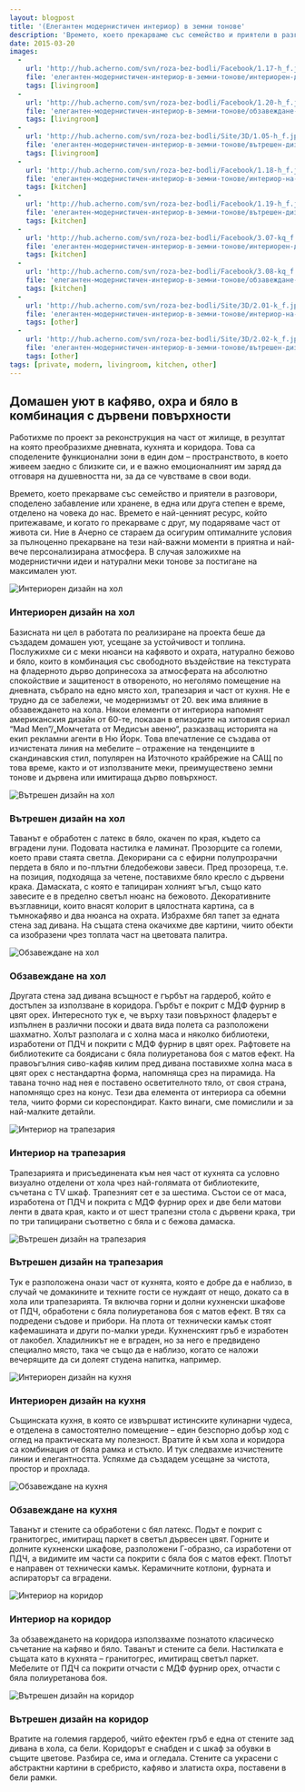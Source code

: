 ```yaml
---
layout: blogpost
title: '(Елегантен модернистичен интериор) в земни тонове'
description: 'Времето, което прекарваме със семейство и приятели в разговори, споделено забавление или хранене, в една или друга степен е време, отделено на човека до нас. Времето е най-ценният ресурс, който притежаваме, и когато го прекарваме с друг, му подаряваме част от живота си. Ние в Ачерно се стараем да осигурим оптималните условия за пълноценно прекарване на тези най-важни моменти в приятна и най-вече персонализирана атмосфера.В случая заложихме на модернистични идеи и натурални меки тонове за постигане на максимален уют.'
date: 2015-03-20
images:
  -
    url: 'http://hub.acherno.com/svn/roza-bez-bodli/Facebook/1.17-h_f.jpg'
    file: 'eлегантен-модернистичен-интериор-в-земни-тонове/интериорен-дизайн-на-хол.jpg'
    tags: [livingroom]
  -
    url: 'http://hub.acherno.com/svn/roza-bez-bodli/Facebook/1.20-h_f.jpg'
    file: 'eлегантен-модернистичен-интериор-в-земни-тонове/обзавеждане-на-хол.jpg'
    tags: [livingroom]
  -
    url: 'http://hub.acherno.com/svn/roza-bez-bodli/Site/3D/1.05-h_f.jpg'
    file: 'eлегантен-модернистичен-интериор-в-земни-тонове/вътрешен-дизайн-на-хол.jpg'
    tags: [livingroom]
  -
    url: 'http://hub.acherno.com/svn/roza-bez-bodli/Facebook/1.18-h_f.jpg'
    file: 'eлегантен-модернистичен-интериор-в-земни-тонове/интериор-на-трапезария.jpg'
    tags: [kitchen]
  -
    url: 'http://hub.acherno.com/svn/roza-bez-bodli/Facebook/1.19-h_f.jpg'
    file: 'eлегантен-модернистичен-интериор-в-земни-тонове/вътрешен-дизайн-на-трапезария.jpg'
    tags: [kitchen]
  -
    url: 'http://hub.acherno.com/svn/roza-bez-bodli/Facebook/3.07-kq_f.jpg'
    file: 'eлегантен-модернистичен-интериор-в-земни-тонове/интериорен-дизайн-на-кухня.jpg'
    tags: [kitchen]
  -
    url: 'http://hub.acherno.com/svn/roza-bez-bodli/Facebook/3.08-kq_f.jpg'
    file: 'eлегантен-модернистичен-интериор-в-земни-тонове/обзавеждане-на-кухня.jpg'
    tags: [kitchen]
  -
    url: 'http://hub.acherno.com/svn/roza-bez-bodli/Site/3D/2.01-k_f.jpg'
    file: 'eлегантен-модернистичен-интериор-в-земни-тонове/интериор-на-коридор.jpg'
    tags: [other]
  -
    url: 'http://hub.acherno.com/svn/roza-bez-bodli/Site/3D/2.02-k_f.jpg'
    file: 'eлегантен-модернистичен-интериор-в-земни-тонове/вътрешен-дизайн-на-коридор.jpg'
    tags: [other]
tags: [private, modern, livingroom, kitchen, other]
---
```

## **Домашен уют в кафяво, охра и бяло** в комбинация с дървени повърхности
Работихме по проект за реконструкция на част от жилище, в резултат на която преобразихме дневната, кухнята и коридора. Това са споделените функционални зони в един дом – пространството, в което живеем заедно с близките си, и е важно емоционалният им заряд да отговаря на душевността ни, за да се чувстваме в свои води. 

Времето, което прекарваме със семейство и приятели в разговори, споделено забавление или хранене, в една или друга степен е време, отделено на човека до нас. Времето е най-ценният ресурс, който притежаваме, и когато го прекарваме с друг, му подаряваме част от живота си. Ние в Ачерно се стараем да осигурим оптималните условия за пълноценно прекарване на тези най-важни моменти в приятна и най-вече персонализирана атмосфера. В случая заложихме на модернистични идеи и натурални меки тонове за постигане на максимален уют.

![Интериорен дизайн на хол](eлегантен-модернистичен-интериор-в-земни-тонове/интериорен-дизайн-на-хол.jpg)
### Интериорен дизайн на **хол**

Базисната ни цел в работата по реализиране на проекта беше да създадем домашен уют, усещане за устойчивост и топлина. Послужихме си с меки нюанси на кафявото и охрата, натурално бежово и бяло, които в комбинация със свободното въздействие на текстурата на фладерното дърво допринесоха за атмосферата на абсолютно спокойствие и защитеност в отвореното, но неголямо помещение на дневната, събрало на едно място хол, трапезария и част от кухня. Не е трудно да се забележи, че модернизмът от 20. век има влияние в обзавеждането на хола. Някои елементи от интериора напомнят американския дизайн от 60-те, показан в епизодите на хитовия сериал “Mad Men”/„Момчетата от Медисън авеню“, разказващ историята на екип рекламни агенти в Ню Йорк. Това впечатление се създава от изчистената линия на мебелите – отражение на тенденциите в скандинавския стил, популярен на Източното крайбрежие на САЩ по това време, както и от използваните меки, преимуществено земни тонове и дървена или имитираща дърво повърхност.

![Вътрешен дизайн на хол](eлегантен-модернистичен-интериор-в-земни-тонове/вътрешен-дизайн-на-хол.jpg)
### Вътрешен дизайн на **хол**

Таванът е обработен с латекс в бяло, окачен по края, където са вградени луни. Подовата настилка е ламинат. Прозорците са големи, което прави стаята светла. Декорирани са с ефирни полупрозрачни пердета в бяло и по-плътни бледобежови завеси. Пред прозореца, т.е. на позиция, подходяща за четене, поставихме бяло кресло с дървени крака. Дамаската, с която е тапициран холният ъгъл, също като завесите е в пределно светъл нюанс на бежовото. Декоративните възглавници, които внасят колорит в цялостната картина, са в тъмнокафяво и два нюанса на охрата. Избрахме бял тапет за едната стена зад дивана. На същата стена окачихме две картини, чиито обекти са изобразени чрез топлата част на цветовата палитра. 

![Обзавеждане на хол](eлегантен-модернистичен-интериор-в-земни-тонове/обзавеждане-на-хол.jpg)
### Обзавеждане на **хол**

Другата стена зад дивана всъщност е гърбът на гардероб, който е достъпен за използване в коридора. Гърбът е покрит с МДФ фурнир в цвят орех. Интересното тук е, че върху тази повърхност фладерът е изпълнен в различни посоки и двата вида полета са разположени шахматно. Холът разполага и с холна маса и няколко библиотеки, изработени от ПДЧ и покрити с МДФ фурнир в цвят орех. Рафтовете на библиотеките са боядисани с бяла полиуретанова боя с матов ефект. На правоъгълния сиво-кафяв килим пред дивана поставихме холна маса в цвят орех с нестандартна форма, напомняща срез на пирамида. На тавана точно над нея е поставено осветителното тяло, от своя страна, напомнящо срез на конус. Тези два елемента от интериора са обемни тела, чиито форми си кореспондират. Както винаги, сме помислили и за най-малките детайли.    

![Интериор на трапезария](eлегантен-модернистичен-интериор-в-земни-тонове/интериор-на-трапезария.jpg)
### Интериор на **трапезария**

Трапезарията и присъединената към нея част от кухнята са условно визуално отделени от хола чрез най-голямата от библиотеките, съчетана с TV шкаф. Трапезният сет е за шестима. Състои се от маса, изработена от ПДЧ и покрита с МДФ фурнир орех и две бели матови ленти в двата края, както и от шест трапезни стола с дървени крака, три по три тапицирани съответно с бяла и с бежова дамаска.

![Вътрешен дизайн на трапезария](eлегантен-модернистичен-интериор-в-земни-тонове/вътрешен-дизайн-на-трапезария.jpg)
### Вътрешен дизайн на **трапезария**

Тук е разположена онази част от кухнята, която е добре да е наблизо, в случай че домакините и техните гости се нуждаят от нещо, докато са в хола или трапезарията. Тя включва горни и долни кухненски шкафове от ПДЧ, обработени с бяла полиуретанова боя с матов ефект. В тях са подредени съдове и прибори. На плота от технически камък стоят кафемашината и други по-малки уреди. Кухненският гръб е изработен от лакобел. Хладилникът не е вграден, но за него е предвидено специално място, така че също да е наблизо, когато се наложи вечерящите да си долеят студена напитка, например.

![Интериорен дизайн на кухня](eлегантен-модернистичен-интериор-в-земни-тонове/интериорен-дизайн-на-кухня.jpg)
### Интериорен дизайн на **кухня**

Същинската кухня, в която се извършват истинските кулинарни чудеса, е отделена в самостоятелно помещение – един безспорно добър ход с оглед на практическата му полезност. Вратите й към хола и коридора са комбинация от бяла рамка и стъкло. И тук следвахме изчистените линии и елегантността. Успяхме да създадем усещане за чистота, простор и прохлада. 

![Обзавеждане на кухня](eлегантен-модернистичен-интериор-в-земни-тонове/обзавеждане-на-кухня.jpg)
### Обзавеждане на **кухня**

Таванът и стените са обработени с бял латекс. Подът е покрит с гранитогрес, имитиращ паркет в светъл дървесен цвят. Горните и долните кухненски шкафове, разположени Г-образно, са изработени от ПДЧ, а видимите им части са покрити с бяла боя с матов ефект. Плотът е направен от технически камък. Керамичните котлони, фурната и аспираторът са вградени.

![Интериор на коридор](eлегантен-модернистичен-интериор-в-земни-тонове/интериор-на-коридор.jpg)
### Интериор на **коридор**

За обзавеждането на коридора използвахме познатото класическо съчетание на кафяво и бяло. Таванът и стените са бели. Настилката е същата като в кухнята – гранитогрес, имитиращ светъл паркет. Мебелите от ПДЧ са покрити отчасти с МДФ фурнир орех, отчасти с бяла полиуретанова боя.

![Вътрешен дизайн на коридор](eлегантен-модернистичен-интериор-в-земни-тонове/вътрешен-дизайн-на-коридор.jpg)
### Вътрешен дизайн на **коридор**

Вратите на големия гардероб, чийто ефектен гръб е една от стените зад дивана в хола, са бели. Коридорът е снабден и с шкаф за обувки в същите цветове. Разбира се, има и огледала. Стените са украсени с абстрактни картини в сребристо, кафяво и златиста охра, поставени в бели рамки.
